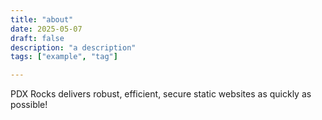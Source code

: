 ```yaml
---
title: "about"
date: 2025-05-07
draft: false
description: "a description"
tags: ["example", "tag"]

---
```

PDX Rocks delivers robust, efficient, secure static websites as quickly as possible!
